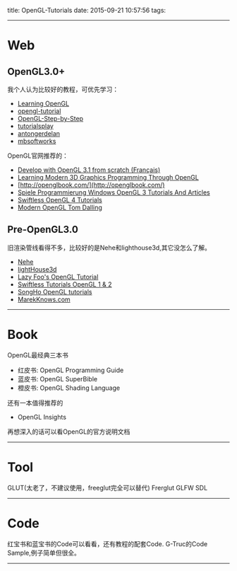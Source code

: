 title: OpenGL-Tutorials
date: 2015-09-21 10:57:56
tags:

---

# Web

## OpenGL3.0+
我个人认为比较好的教程，可优先学习：
- [Learning OpenGL](http://www.learnopengl.com/)
- [opengl-tutorial](http://www.opengl-tutorial.org/)
- [OpenGL-Step-by-Step](http://ogldev.atspace.co.uk/index.html)
- [tutorialsplay](https://tutorialsplay.com/opengl/)
-  [antongerdelan](http://antongerdelan.net/opengl/index.html)
- [mbsoftworks](http://www.mbsoftworks.sk/index.php?page=tutorials&series=1)

<!--more-->

OpenGL官网推荐的：
- [Develop with OpenGL 3.1 from scratch (Français)](https://openclassrooms.com/courses/developpez-vos-applications-3d-avec-opengl-3-3)
- [Learning Modern 3D Graphics Programming Through OpenGL](http://alfonse.bitbucket.org/oldtut/index.html)
- [http://openglbook.com/](http://openglbook.com/)
- [Spiele Programmierung Windows OpenGL 3 Tutorials And Articles](http://www.spieleprogrammierung.net/)
- [Swiftless OpenGL 4 Tutorials](http://www.swiftless.com/opengl4tuts.html)
- [Modern OpenGL Tom Dalling](http://www.tomdalling.com/blog/category/modern-opengl/)

## Pre-OpenGL3.0
旧渲染管线看得不多，比较好的是Nehe和lighthouse3d,其它没怎么了解。
- [Nehe](http://nehe.gamedev.net/)
- [lightHouse3d](http://www.lighthouse3d.com/)
- [Lazy Foo's OpenGL Tutorial](http://lazyfoo.net/tutorials/OpenGL/index.php)
- [Swiftless Tutorials OpenGL 1 & 2](http://www.swiftless.com/opengltuts.html)
- [SongHo OpenGL tutorials](http://www.songho.ca/opengl/index.html)
- [MarekKnows.com](http://www.marekknows.com/)

---
# Book
OpenGL最经典三本书
- 红皮书: OpenGL Programming Guide
- 蓝皮书: OpenGL SuperBible
- 橙皮书: OpenGL Shading Language 

还有一本值得推荐的
- OpenGL Insights

再想深入的话可以看OpenGL的官方说明文档

---
# Tool
GLUT(太老了，不建议使用，freeglut完全可以替代)
Frerglut
GLFW
SDL

---
# Code
红宝书和蓝宝书的Code可以看看，还有教程的配套Code.
G-Truc的Code Sample,例子简单但很全。

---


